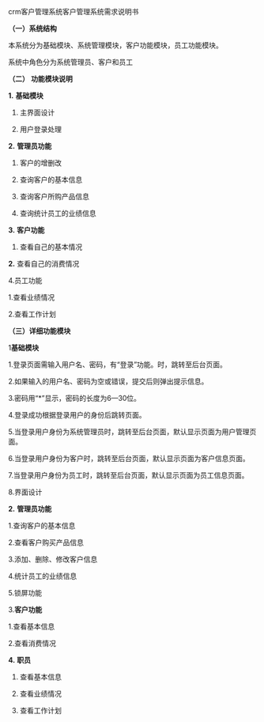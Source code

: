 crm客户管理系统客户管理系统需求说明书

 

 

**（一）系统结构**

本系统分为基础模块、系统管理模块，客户功能模块，员工功能模块。

系统中角色分为系统管理员、客户和员工

**（二）** **功能模块说明**

**1.** **基础模块**

1. 主界面设计

2. 用户登录处理

 

**2.** **管理员功能**

1. 客户的增删改

2. 查询客户的基本信息

3. 查询客户所购产品信息

4. 查询统计员工的业绩信息

**3.** **客户功能**

1. 查看自己的基本情况

**2.** 查看自己的消费情况

4.员工功能

1.查看业绩情况

2.查看工作计划

**（三）详细功能模块**

1**基础模块**

1.登录页面需输入用户名、密码，有“登录”功能。时，跳转至后台页面。

2.如果输入的用户名、密码为空或错误，提交后则弹出提示信息。

3.密码用“*”显示，密码的长度为6—30位。

4.登录成功根据登录用户的身份后跳转页面。

5.当登录用户身份为系统管理员时，跳转至后台页面，默认显示页面为用户管理页面。

6.当登录用户身份为客户时，跳转至后台页面，默认显示页面为客户信息页面。

7.当登录用户身份为员工时，跳转至后台页面，默认显示页面为员工信息页面。

8.界面设计

**2.** **管理员功能**

  1.查询客户的基本信息

2.查看客户购买产品信息

3.添加、删除、修改客户信息

4.统计员工的业绩信息

5.锁屏功能

3.**客户功能**

1.查看基本信息

2.查看消费情况

**4.** **职员**

1. 查看基本信息

2. 查看业绩情况

3. 查看工作计划